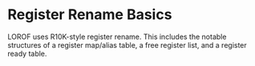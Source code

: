# Register Rename Basics
LOROF uses R10K-style register rename. This includes the notable structures of a register map/alias table, a free register list, and a register ready table. 